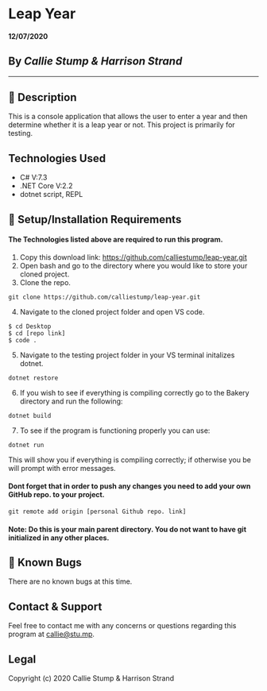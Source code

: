 # Leap Year

#### **12/07/2020**

## By _Callie Stump & Harrison Strand_
---
## 🚩 **Description**
This is a console application that allows the user to enter a year and then determine whether it is a leap year or not. This project is primarily for testing.
## **Technologies Used**
* C# V:7.3
* .NET Core V:2.2
* dotnet script, REPL

## 🔧 **Setup/Installation Requirements**
#### The Technologies listed above are required to run this program.
1. Copy this download link: https://github.com/calliestump/leap-year.git
2. Open bash and go to the directory where you would like to store your cloned project.
3. Clone the repo.
```
git clone https://github.com/calliestump/leap-year.git
```
4. Navigate to the cloned project folder and open VS code.
```
$ cd Desktop
$ cd [repo link]
$ code .
```
5. Navigate to the testing project folder in your VS terminal initalizes dotnet.
```
dotnet restore
```
6. If you wish to see if everything is compiling correctly go to the Bakery directory and run the following:
```
dotnet build
```
7. To see if the program is functioning properly you can use:
```
dotnet run
```
This will show you if everything is compiling correctly; if otherwise you be will prompt with error messages.

#### Dont forget that in order to push any changes you need to add your own GitHub repo. to your project.
```
git remote add origin [personal Github repo. link]
```
#### Note: Do this is your main parent directory. You do not want to have git initialized in any other places.

## 🐛 Known Bugs
There are no known bugs at this time.
## Contact & Support
Feel free to contact me with any concerns or questions regarding this program at callie@stu.mp.
## Legal
Copyright (c) 2020 Callie Stump & Harrison Strand

